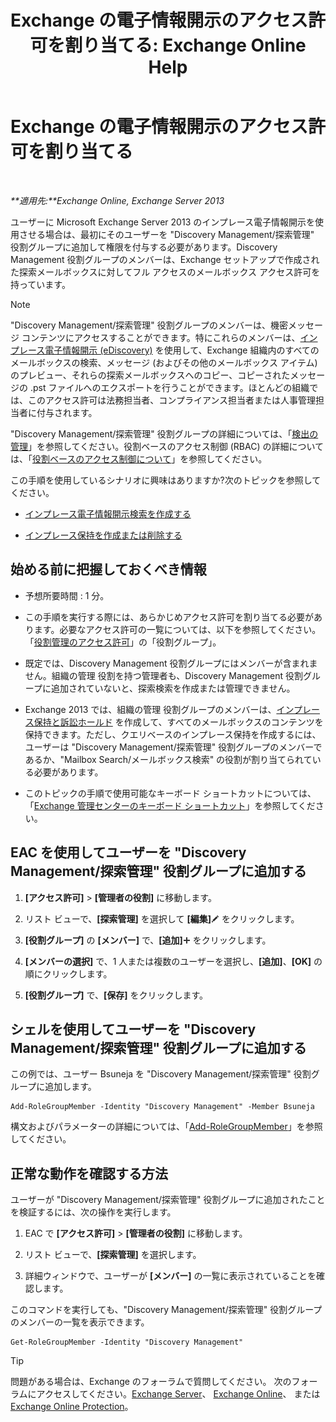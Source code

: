 ﻿---
title: 'Exchange の電子情報開示のアクセス許可を割り当てる: Exchange Online Help'
TOCTitle: Exchange の電子情報開示のアクセス許可を割り当てる
ms:assetid: 729e09d8-614b-431f-ae04-ae41fb4c628e
ms:mtpsurl: https://technet.microsoft.com/ja-jp/library/Dd298059(v=EXCHG.150)
ms:contentKeyID: 48269644
ms.date: 05/22/2018
mtps_version: v=EXCHG.150
ms.translationtype: HT
---

# Exchange の電子情報開示のアクセス許可を割り当てる

 

_**適用先:**Exchange Online, Exchange Server 2013_

ユーザーに Microsoft Exchange Server 2013 のインプレース電子情報開示を使用させる場合は、最初にそのユーザーを "Discovery Management/探索管理" 役割グループに追加して権限を付与する必要があります。Discovery Management 役割グループのメンバーは、Exchange セットアップで作成された探索メールボックスに対してフル アクセスのメールボックス アクセス許可を持っています。


> [!NOTE]
> "Discovery Management/探索管理" 役割グループのメンバーは、機密メッセージ コンテンツにアクセスすることができます。特にこれらのメンバーは、<A href="in-place-ediscovery-exchange-2013-help.md">インプレース電子情報開示 (eDiscovery)</A> を使用して、Exchange 組織内のすべてのメールボックスの検索、メッセージ (およびその他のメールボックス アイテム) のプレビュー、それらの探索メールボックスへのコピー、コピーされたメッセージの .pst ファイルへのエクスポートを行うことができます。ほとんどの組織では、このアクセス許可は法務担当者、コンプライアンス担当者または人事管理担当者に付与されます。<BR>



"Discovery Management/探索管理" 役割グループの詳細については、「[検出の管理](discovery-management-exchange-2013-help.md)」を参照してください。役割ベースのアクセス制御 (RBAC) の詳細については、「[役割ベースのアクセス制御について](understanding-role-based-access-control-exchange-2013-help.md)」を参照してください。

この手順を使用しているシナリオに興味はありますか?次のトピックを参照してください。

  - [インプレース電子情報開示検索を作成する](create-an-in-place-ediscovery-search-exchange-2013-help.md)

  - [インプレース保持を作成または削除する](create-or-remove-an-in-place-hold-exchange-2013-help.md)

## 始める前に把握しておくべき情報

  - 予想所要時間 : 1 分。

  - この手順を実行する際には、あらかじめアクセス許可を割り当てる必要があります。必要なアクセス許可の一覧については、以下を参照してください。「[役割管理のアクセス許可](role-management-permissions-exchange-2013-help.md)」の「役割グループ」。

  - 既定では、Discovery Management 役割グループにはメンバーが含まれません。組織の管理 役割を持つ管理者も、Discovery Management 役割グループに追加されていないと、探索検索を作成または管理できません。

  - Exchange 2013 では、組織の管理 役割グループのメンバーは、[インプレース保持と訴訟ホールド](in-place-hold-and-litigation-hold-exchange-2013-help.md) を作成して、すべてのメールボックスのコンテンツを保持できます。ただし、クエリベースのインプレース保持を作成するには、ユーザーは "Discovery Management/探索管理" 役割グループのメンバーであるか、"Mailbox Search/メールボックス検索" の役割が割り当てられている必要があります。

  - このトピックの手順で使用可能なキーボード ショートカットについては、「[Exchange 管理センターのキーボード ショートカット](keyboard-shortcuts-in-the-exchange-admin-center-exchange-online-protection-help.md)」を参照してください。

## EAC を使用してユーザーを "Discovery Management/探索管理" 役割グループに追加する

1.  **\[アクセス許可\]** \> **\[管理者の役割\]** に移動します。

2.  リスト ビューで、**\[探索管理\]** を選択して **\[編集\]**![編集アイコン](images/Bb124582.6f53ccb2-1f13-4c02-bea0-30690e6ea71d(EXCHG.150).gif "編集アイコン") をクリックします。

3.  **\[役割グループ\]** の **\[メンバー\]** で、**\[追加\]**![\[追加\] アイコン](images/JJ218640.c1e75329-d6d7-4073-a27d-498590bbb558(EXCHG.150).gif "[追加] アイコン") をクリックします。

4.  **\[メンバーの選択\]** で、1 人または複数のユーザーを選択し、**\[追加\]**、**\[OK\]** の順にクリックします。

5.  **\[役割グループ\]** で、**\[保存\]** をクリックします。

## シェルを使用してユーザーを "Discovery Management/探索管理" 役割グループに追加する

この例では、ユーザー Bsuneja を "Discovery Management/探索管理" 役割グループに追加します。

    Add-RoleGroupMember -Identity "Discovery Management" -Member Bsuneja

構文およびパラメーターの詳細については、「[Add-RoleGroupMember](https://technet.microsoft.com/ja-jp/library/dd638207\(v=exchg.150\))」を参照してください。

## 正常な動作を確認する方法

ユーザーが "Discovery Management/探索管理" 役割グループに追加されたことを検証するには、次の操作を実行します。

1.  EAC で **\[アクセス許可\]** \> **\[管理者の役割\]** に移動します。

2.  リスト ビューで、**\[探索管理\]** を選択します。

3.  詳細ウィンドウで、ユーザーが **\[メンバー\]** の一覧に表示されていることを確認します。

このコマンドを実行しても、"Discovery Management/探索管理" 役割グループのメンバーの一覧を表示できます。

    Get-RoleGroupMember -Identity "Discovery Management"


> [!TIP]
> 問題がある場合は、Exchange のフォーラムで質問してください。 次のフォーラムにアクセスしてください。<A href="https://go.microsoft.com/fwlink/p/?linkid=60612">Exchange Server</A>、 <A href="https://go.microsoft.com/fwlink/p/?linkid=267542">Exchange Online</A>、 または <A href="https://go.microsoft.com/fwlink/p/?linkid=285351">Exchange Online Protection</A>。


